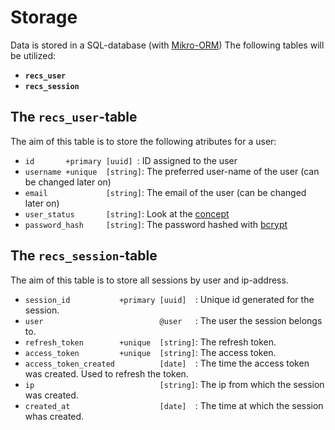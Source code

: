 # Storage
Data is stored in a SQL-database (with [Mikro-ORM](https://mikro-orm.io/))
The following tables will be utilized:

- **`recs_user`**
- **`recs_session`**

## The `recs_user`-table
The aim of this table is to store the following atributes for a user:
- `id       +primary [uuid] `: ID assigned to the user
- `username +unique  [string]`: The preferred user-name of the user (can be changed later on) 
- `email             [string]`: The email of the user (can be changed later on)
- `user_status       [string]`: Look at the [concept](concept.md#the-user-account)
- `password_hash     [string]`: The password hashed with [bcrypt](https://github.com/dcodeIO/bcrypt.js)

## The `recs_session`-table
The aim of this table is to store all sessions by user and ip-address.
- `session_id           +primary [uuid]  `: Unique id generated for the session.
- `user                          @user   `: The user the session belongs to.
- `refresh_token        +unique  [string]`: The refresh token.
- `access_token         +unique  [string]`: The access token.
- `access_token_created          [date]  `: The time the access token was created. Used to refresh the token.
- `ip                            [string]`: The ip from which the session was created.
- `created_at                    [date]  `: The time at which the session whas created. 